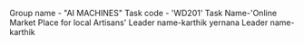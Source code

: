  Group name - "AI MACHINES" 
 Task code - 'WD201'
 Task Name-'Online Market Place for local Artisans'
 Leader name-karthik yernana
 Leader name-karthik
